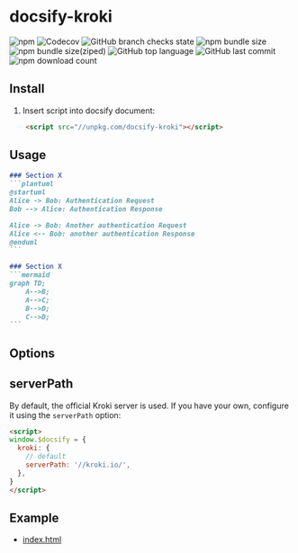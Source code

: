 # docsify-kroki

![npm](https://img.shields.io/npm/v/docsify-kroki)
![Codecov](https://img.shields.io/codecov/c/github/zuisong/docsify-kroki)
![GitHub branch checks state](https://img.shields.io/github/checks-status/zuisong/docsify-kroki/master)
![npm bundle size](https://img.shields.io/bundlephobia/min/docsify-kroki)
![npm bundle size(ziped)](https://img.shields.io/bundlephobia/minzip/docsify-kroki)
![GitHub top language](https://img.shields.io/github/languages/top/zuisong/docsify-kroki)
![GitHub last commit](https://img.shields.io/github/last-commit/zuisong/docsify-kroki)
![npm download count](https://img.shields.io/npm/dm/docsify-kroki)

## Install

1. Insert script into docsify document:

```html
    <script src="//unpkg.com/docsify-kroki"></script>
```

## Usage

````markdown
### Section X
```plantuml
@startuml
Alice -> Bob: Authentication Request
Bob --> Alice: Authentication Response

Alice -> Bob: Another authentication Request
Alice <-- Bob: another authentication Response
@enduml
```
````

````markdown
### Section X
```mermaid
graph TD;
    A-->B;
    A-->C;
    B-->D;
    C-->D;
```
````

## Options

## serverPath

By default, the official Kroki server is used. If you have your own, configure it using the `serverPath` option:

```html
<script>
window.$docsify = {
  kroki: {
    // default
    serverPath: '//kroki.io/',
  },
}
</script>
```

## Example

- [index.html](docs/index.html)
